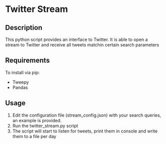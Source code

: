 # Twitter Stream

## Description
This python script provides an interface to Twitter.
It is able to open a stream to Twitter and receive all tweets matchin certain search parameters

## Requirements
To install via pip:
 - Tweepy
 - Pandas
 
## Usage
1. Edit the configuration file (stream_config.json) with your search queries, an example is provided.
2. Run the twitter_stream.py script
3. The script will start to listen for tweets, print them in console and write them to a file per day
